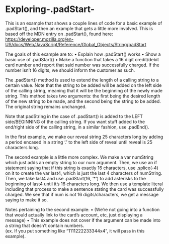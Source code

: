 # Exploring-.padStart-

This is an example that shows a couple lines of code for a basic example of .padStart(), and then an example that gets a little
more involved. This is based off the MDN entry on .padStart(), found here: 
https://developer.mozilla.org/en-US/docs/Web/JavaScript/Reference/Global_Objects/String/padStart

The goals of this example are to:
• Explain how .padStart() works
• Show a basic use of .padStart()
• Make a function that takes a 16 digit credit/debit card number and report that said 
number was successfully charged. If the number isn’t 16 digits, we should inform the customer as such. 

The .padStart() method is used to extend the length of a calling string to a certain value. 
Note that the string to be added will be added on the left side of the calling string, meaning that it will be 
the beginning of the newly made string. This method takes two arguments: the first being the desired length of the 
new string to be made, and the second being the string to be added. The original string remains unchanged.

Note that padString in the case of .padStart() is added to the LEFT side/BEGINNING of the calling string. 
If you want stuff added to the end/right side of the calling string, in a similar fashion, use .padEnd().  

In the first example, we make our reveal string 25 characters long by adding a period encased in a string ‘.’  to the left side 
of reveal until reveal is 25 characters long.

The second example is a little more complex. We make a var numString which just adds an empty string to our num argument. 
Then, we use an if statement saying that if this string is exactly 16 characters, use .splice(-4) on it to create the var last4, 
which is just the last 4 characters of numString. Then, we take last4 and use .padStart(16, ‘*’) to add asterisks to the beginning of last4
until it’s 16 characters long. We then use a template literal including that process to make a sentence stating the card was successfully 
charged. We see that if num is not 16 digits/characters, we get a message saying to make it so.

Notes pertaining to the second example:
• (We’re not going into a function that would actually link to the card’s account, etc, just displaying a message)
• This example does not cover if the argument can be made into a string that doesn’t contain numbers. \
(ex. If you put something like “1111222233344x4”, it will pass in this example).
